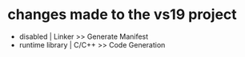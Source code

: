 # changes made to the vs19 project



* disabled | Linker >> Generate Manifest
* runtime library | C/C++ >> Code Generation  
